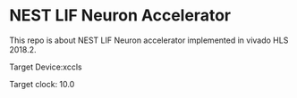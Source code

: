 # NEST LIF Neuron Accelerator
This repo is about NEST LIF Neuron accelerator implemented in vivado HLS 2018.2.

Target Device:xccls

Target clock: 10.0